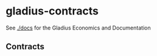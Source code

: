 # gladius-contracts
See [./docs](./docs/README.md) for the Gladius Economics and Documentation

## Contracts